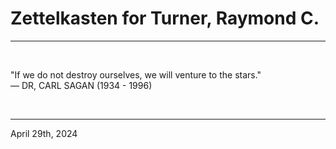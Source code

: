 # Zettelkasten for Turner, Raymond C.

---

<br>

"If we do not destroy ourselves, we will venture to the stars."\
    ― DR, CARL SAGAN (1934 - 1996)
 
</br>

---
April 29th, 2024
